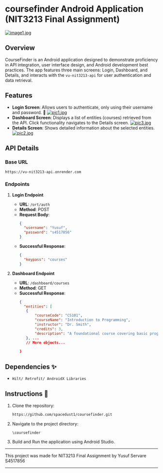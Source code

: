 # coursefinder Android Application (NIT3213 Final Assignment)
[![image1.jpg](https://i.postimg.cc/65NhDRZG/image1.jpg)](https://postimg.cc/8stWv7t1)

## Overview

CourseFinder is an Android application designed to demonstrate proficiency in API integration, user interface design, and Android development best practices. The app features three main screens: Login, Dashboard, and Details, and interacts with the `vu-nit3213-api` for user authentication and data retrieval.

## Features

- **Login Screen**: Allows users to authenticate, only using their username and password. 🔐
[![pic1.jpg](https://i.postimg.cc/43nMmtBx/pic1.jpg)](https://postimg.cc/R35GYWkk)
- **Dashboard Screen**: Displays a list of entities (courses) retrieved from the API. Click functionality navigates to the Details screen.
[![pic3.jpg](https://i.postimg.cc/hvnpb7bx/pic3.jpg)](https://postimg.cc/8JyRTcYP)
- **Details Screen**: Shows detailed information about the selected entities.
[![pic2.jpg](https://i.postimg.cc/8zZ9pwdY/pic2.jpg)](https://postimg.cc/qNCjQs5c)

## API Details

### Base URL

`https://vu-nit3213-api.onrender.com`

### Endpoints

1. **Login Endpoint**

   - **URL**: `/ort/auth`
   - **Method**: POST
   - **Request Body**:
     ```json
     {
       "username": "Yusuf",
       "password": "s4517856"
     }
     ```
   - **Successful Response**:
     ```json
     {
       "keypass": "courses"
     }
     ```

2. **Dashboard Endpoint**

   - **URL**: `/dashboard/courses`
   - **Method**: GET
   - **Successful Response**:
     ```json
     {
       "entities": [
        {
            "courseCode": "CS101",
            "courseName": "Introduction to Programming",
            "instructor": "Dr. Smith",
            "credits": 3,
            "description": "A foundational course covering basic programming concepts and problem-solving techniques."
        }, ...
        // More objects...
      
     }
     ```
## Dependencies ✨ 

-   ```bash
    Hilt/ Retrofit/ AndroidX Libraries
    ```

## Instructions 🚀

1. Clone the repository:
   ```bash
   https://github.com/spacedust1/coursefinder.git
   ```
2. Navigate to the project directory:
   ```bash
   \coursefinder
   ```
3. Build and Run the application using Android Studio.





----
This project was made for NIT3213 Final Assignment by Yusuf Servare S4517856

---